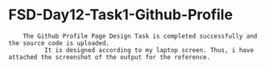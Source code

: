 # FSD-Day12-Task1-Github-Profile
        The Github Profile Page Design Task is completed successfully and the source code is uploaded.
              It is designed according to my laptop screen. Thus, i have attached the screenshot of the output for the reference.
